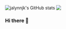 <img align="center" src="https://github-readme-stats.vercel.app/api?username=jalynnjk&show_icons=true&theme=bear" alt="jalynnjk's GitHub stats" />

<img align="center" src="![Top Langs](https://github-readme-stats.vercel.app/api/top-langs/?username=jalynnjk&layout=compact&theme=bear)" />

### Hi there 👋

<!--
**jalynnjk/jalynnjk** is a ✨ _special_ ✨ repository because its `README.md` (this file) appears on your GitHub profile.

Here are some ideas to get you started:

- 🔭 I’m currently working on ...
- 🌱 I’m currently learning ...
- 👯 I’m looking to collaborate on ...
- 🤔 I’m looking for help with ...
- 💬 Ask me about ...
- 📫 How to reach me: ...
- 😄 Pronouns: ...
- ⚡ Fun fact: ...
-->
